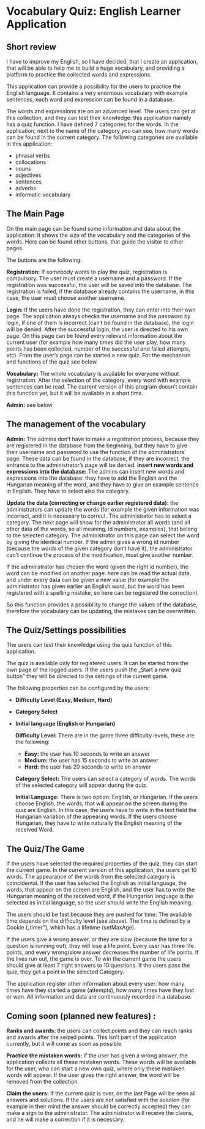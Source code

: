 # Vocabulary Quiz: English Learner Application

## Short review
 
   I have to improve my English, so I have decided, that I create an application, that will be able to help me to build a huge vocabulary, and providing a platform to practice the collected words and expressions.
 
   This application can provide a possibility for the users to practice the English language. It contains a very enormous vocabulary with example sentences, each word and expression can be found in a database.
   
   The words and expressions are on an advanced level.  The users can get at this collection, and they can test their knowledge: this application namely has a quiz function.
   I have defined 7 categories for the words. In the application, next to the name of the category you can see, how many words can be found in the current category. The following categories are available in this application:
* phrasal verbs
* collocations
* nouns
* adjectives
* sentences
* adverbs
* informatic vocabulary
 
## The Main Page
 
   On the main page can be found some information and data about the application: It shows the size of the vocabulary and the categories of the words. Here can be found other buttons, that guide the visitor to other pages.
    
   The buttons are the following:
 
   **Registration:** If somebody wants to play the quiz, registration is compulsory. The user must create a username and a password. If the registration was successful, the user will be saved into the database. The registration is failed, if the database already contains the username, in this case, the user must choose another username. 
 
   **Login:** If the users have done the registration, they can enter into their own page. The application always checks the username and the password by login, if one of them is incorrect (can’t be found in the database), the login will be denied.
     After the successful login, the user is directed to his own page. On this page can be found every relevant information about the current user (for example how many times did the user play, how many points has been collected, number of the successful and failed attempts, etc). From the user’s page can be started a new quiz. For the mechanism and functions of the quiz see below.
 
   **Vocabulary:** The whole vocabulary is available for everyone without registration. After the selection of the category, every word with example sentences can be read.  The current version of this program doesn’t contain this function yet, but it will be available in a short time.
 
   **Admin:** see below
 
## The management of the vocabulary
 
   **Admin:** The admins don’t have to make a registration process, because they are registered in the database from the beginning, but they have to give their username and password to use the function of the administrators’ page. These data can be found in the database, if they are incorrect, the entrance to the administrator’s page will be denied.
   **Insert new words and expressions into the database:** The admins can insert new words and expressions into the database: they have to add the English and the Hungarian meaning of the word, and they have to give an example sentence in English. They have to select also the category.
   
   **Update the data (correcting or change earlier registered data):** the administrators can update the words (for example the given information was incorrect, and it is necessary to correct.
   The administrator has to select a category. The next page will show for the administrator all words (and all other data of the words,  so all meaning, id numbers, examples), that belong to the selected category. The administrator on this page can select the word by giving the identical number. If the admin gives a wrong id number (because the words of the given category don’t have it), the administrator can’t continue the process of the modification, must give another number.
    
   If the administrator has chosen the word (given the right id number), the word can be modified on another page: here can be read the actual data, and under every data can be given a new value (for example the administrator has given earlier an English word, but the word has been registered with a spelling mistake, so here can be registered the correction).
    
   So this function provides a possibility to change the values of the database, therefore the vocabulary can be updating, the mistakes can be overwritten.  
 
## The Quiz/Settings possibilities
 
  The users can test their knowledge using the quiz function of this application.
 
  The quiz is available only for registered users. It can be started from the own page of the logged users. If the users push the „Start a new quiz button” they will be directed to the settings of the current game.
 
  The following properties can be configured by the users:
 
  * **Difficulty Level (Easy, Medium, Hard)**
  * **Category Select**
  * **Initial language (English or Hungarian)**
 
 
	**Difficulty Level:** There are in the game three difficulty levels, these are the following:
    * **Easy:** the user has 10 seconds to write an answer
    * **Medium:** the user has 15 seconds to write an answer
    * **Hard:** the user has 20 seconds to write an answer
 
	**Category Select:** The users can select a category of words. The words of the selected category will appear during the quiz.
 
	**Initial Language:** There is two option: English, or Hungarian. If the users choose English, the words, that will appear on the screen during the quiz are English. In this case, the users have to write in the text field the Hungarian variation of the appearing words. If the users choose Hungarian, they have to write naturally the English meaning of the received Word.
 
## The Quiz/The Game

  If the users have selected the required properties of the quiz, they can start the current game. In the current version of this application, the users get 10 words. The appearance of the words from the selected category is coincidental. If the user has selected the English as initial language, the words, that appear on the screen are English, and the user has to write the Hungarian meaning of the received word, if the Hungarian language is the selected as initial language, so the user should write the English meaning.
  
  The users should be fast because they are pushed for time: The available time depends on the difficulty level (see above). The time is defined by a Cookie („timer”), which has a lifetime (setMaxAge).
  
  If the users give a wrong answer, or they are slow (because the time for a question is running out), they will lose a life point. Every user has three life points, and every wrong/slow answer decreases the number of life points. If the lives run out, the game is over. To win the current game the users should give at least 7 right answers to 10 questions. If the users pass the quiz, they get a point in the selected Category.
  
  The application register other information about every user: how many times have they started a game (attempts), how many times have they lost or won. All information and data are continuously recorded in a database.
 
 
## Coming soon (planned new features) :

**Ranks and awards:** the users can collect points and they can reach ranks and awards after the seized points. This isn’t part of the application currently, but it will come as soon as possible.

**Practice the mistaken words:** if the user has given a wrong answer, the application collects all these mistaken words. These words will be available for the user, who can start a new own quiz, where only these mistaken words will appear. If the user gives the right answer, the word will be removed from the collection.

**Claim the users:** If the current quiz is over, on the last Page will be seen all answers and solutions. If the users are not satisfied with the solution (for example in their mind the answer should be correctly accepted) they can make a sign to the administrator. The administrator will receive the claims, and he will make a correction if it is necessary. 
